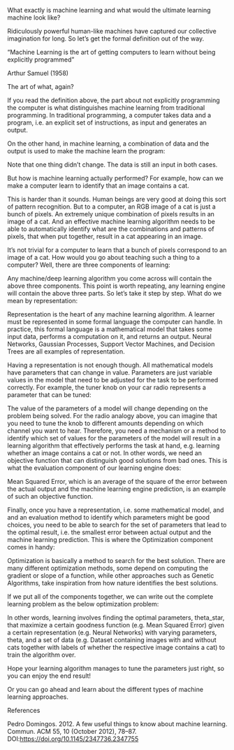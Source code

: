 What exactly is machine learning and what would the ultimate learning machine look like?

Ridiculously powerful human-like machines have captured our collective imagination for long. 
So let’s get the formal definition out of the way.

“Machine Learning is the art of getting computers to learn without being explicitly programmed”

Arthur Samuel (1958)

The art of what, again?

If you read the definition above, the part about not explicitly programming the computer is what distinguishes machine learning from traditional programming. In traditional programming, a computer takes data and a program, i.e. an explicit set of instructions, as input and generates an output.

On the other hand, in machine learning, a combination of data and the output is used to make the machine learn the program:

Note that one thing didn’t change. The data is still an input in both cases.


But how is machine learning actually performed? For example, how can we make a computer learn to identify that an image contains a cat.


This is harder than it sounds. Human beings are very good at doing this sort of pattern recognition. But to a computer, an RGB image of a cat is just a bunch of pixels. An extremely unique combination of pixels results in an image of a cat. And an effective machine learning algorithm needs to be able to automatically identify what are the combinations and patterns of pixels, that when put together, result in a cat appearing in an image.


It’s not trivial for a computer to learn that a bunch of pixels correspond to an image of a cat.
How would you go about teaching such a thing to a computer? Well, there are three components of learning:


Any machine/deep learning algorithm you come across will contain the above three components. This point is worth repeating, any learning engine will contain the above three parts. So let’s take it step by step. What do we mean by representation:


Representation is the heart of any machine learning algorithm. A learner must be represented in some formal language the computer can handle. In practice, this formal language is a mathematical model that takes some input data, performs a computation on it, and returns an output. Neural Networks, Gaussian Processes, Support Vector Machines, and Decision Trees are all examples of representation.

Having a representation is not enough though. All mathematical models have parameters that can change in value. Parameters are just variable values in the model that need to be adjusted for the task to be performed correctly. For example, the tuner knob on your car radio represents a parameter that can be tuned:

The value of the parameters of a model will change depending on the problem being solved. For the radio analogy above, you can imagine that you need to tune the knob to different amounts depending on which channel you want to hear. Therefore, you need a mechanism or a method to identify which set of values for the parameters of the model will result in a learning algorithm that effectively performs the task at hand, e.g. learning whether an image contains a cat or not. In other words, we need an objective function that can distinguish good solutions from bad ones. This is what the evaluation component of our learning engine does:


Mean Squared Error, which is an average of the square of the error between the actual output and the machine learning engine prediction, is an example of such an objective function.

Finally, once you have a representation, i.e. some mathematical model, and and an evaluation method to identify which parameters might be good choices, you need to be able to search for the set of parameters that lead to the optimal result, i.e. the smallest error between actual output and the machine learning prediction. This is where the Optimization component comes in handy:


Optimization is basically a method to search for the best solution. There are many different optimization methods, some depend on computing the gradient or slope of a function, while other approaches such as Genetic Algorithms, take inspiration from how nature identifies the best solutions.

If we put all of the components together, we can write out the complete learning problem as the below optimization problem:


In other words, learning involves finding the optimal parameters, theta_star, that maximize a certain goodness function (e.g. Mean Squared Error) given a certain representation (e.g. Neural Networks) with varying parameters, theta, and a set of data (e.g. Dataset containing images with and without cats together with labels of whether the respective image contains a cat) to train the algorithm over.

Hope your learning algorithm manages to tune the parameters just right, so you can enjoy the end result!


Or you can go ahead and learn about the different types of machine learning approaches.

References

Pedro Domingos. 2012. A few useful things to know about machine learning. Commun. ACM 55, 10 (October 2012), 78–87. DOI:https://doi.org/10.1145/2347736.2347755
